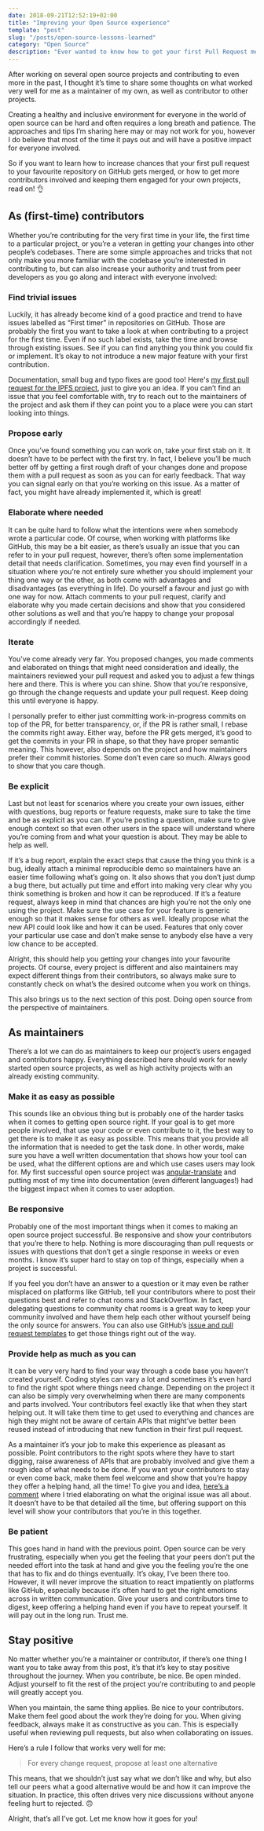 ```yaml
---
date: 2018-09-21T12:52:19+02:00
title: "Improving your Open Source experience"
template: "post"
slug: "/posts/open-source-lessons-learned"
category: "Open Source"
description: "Ever wanted to know how to get your first Pull Request merged? Or are you wondering how to get people contribute to you projects? Read on."
---
```


After working on several open source projects and contributing to even more in the past, I thought it’s time to share some thoughts on what worked very well for me as a maintainer of my own, as well as contributor to other projects.

Creating a healthy and inclusive environment for everyone in the world of open source can be hard and often requires a long breath and patience. The approaches and tips I’m sharing here may or may not work for you, however I do believe that most of the time it pays out and will have a positive impact for everyone involved.

So if you want to learn how to increase chances that your first pull request to your favourite repository on GitHub gets merged, or how to get more contributors involved and keeping them engaged for your own projects, read on! 👌

## As (first-time) contributors

Whether you’re contributing for the very first time in your life, the first time to a particular project, or you’re a veteran in getting your changes into other people’s codebases. There are some simple approaches and tricks that not only make you more familiar with the codebase you’re interested in contributing to, but can also increase your authority and trust from peer developers as you go along and interact with everyone involved:

### Find trivial issues

Luckily, it has already become kind of a good practice and trend to have issues labelled as “First timer” in repositories on GitHub. Those are probably the first you want to take a look at when contributing to a project for the first time. Even if no such label exists, take the time and browse through existing issues. See if you can find anything you think you could fix or implement. It’s okay to not introduce a new major feature with your first contribution.

Documentation, small bug and typo fixes are good too! Here's [my first pull request for the IPFS project](https://github.com/ipfs/js-ipfs/pull/1415), just to give you an idea. If you can’t find an issue that you feel comfortable with, try to reach out to the maintainers of the project and ask them if they can point you to a place were you can start looking into things.

### Propose early

Once you’ve found something you can work on, take your first stab on it. It doesn’t have to be perfect with the first try. In fact, I believe you’ll be much better off by getting a first rough draft of your changes done and propose them with a pull request as soon as you can for early feedback. That way you can signal early on that you’re working on this issue. As a matter of fact, you might have already implemented it, which is great!

### Elaborate where needed

It can be quite hard to follow what the intentions were when somebody wrote a particular code. Of course, when working with platforms like GitHub, this may be a bit easier, as there’s usually an issue that you can refer to in your pull request, however, there’s often some implementation detail that needs clarification. Sometimes, you may even find yourself in a situation where you’re not entirely sure whether you should implement your thing one way or the other, as both come with advantages and disadvantages (as everything in life). Do yourself a favour and just go with one way for now. Attach comments to your pull request, clarify and elaborate why you made certain decisions and show that you considered other solutions as well and that you’re happy to change your proposal accordingly if needed.

### Iterate

You’ve come already very far. You proposed changes, you made comments and elaborated on things that might need consideration and ideally, the maintainers reviewed your pull request and asked you to adjust a few things here and there. This is where you can shine. Show that you’re responsive, go through the change requests and update your pull request. Keep doing this until everyone is happy.

I personally prefer to either just committing work-in-progress commits on top of the PR, for better transparency, or, if the PR is rather small, I rebase the commits right away. Either way, before the PR gets merged, it’s good to get the commits in your PR in shape, so that they have proper semantic meaning. This however, also depends on the project and how maintainers prefer their commit histories. Some don’t even care so much. Always good to show that you care though.

### Be explicit

Last but not least for scenarios where you create your own issues, either with questions, bug reports or feature requests, make sure to take the time and be as explicit as you can. If you’re posting a question, make sure to give enough context so that even other users in the space will understand where you’re coming from and what your question is about. They may be able to help as well.

If it’s a bug report, explain the exact steps that cause the thing you think is a bug, ideally attach a minimal reproducible demo so maintainers have an easier time following what’s going on. It also shows that you don’t just dump a bug there, but actually put time and effort into making very clear why you think something is broken and how it can be reproduced. If it’s a feature request, always keep in mind that chances are high you’re not the only one using the project. Make sure the use case for your feature is generic enough so that it makes sense for others as well. Ideally propose what the new API could look like and how it can be used. Features that only cover your particular use case and don’t make sense to anybody else have a very low chance to be accepted.

Alright, this should help you getting your changes into your favourite projects. Of course, every project is different and also maintainers may expect different things from their contributors, so always make sure to constantly check on what’s the desired outcome when you work on things.

This also brings us to the next section of this post. Doing open source from the perspective of maintainers.

## As maintainers

There’s a lot we can do as maintainers to keep our project’s users engaged and contributors happy. Everything described here should work for newly started open source projects, as well as high activity projects with an already existing community.

### Make it as easy as possible

This sounds like an obvious thing but is probably one of the harder tasks when it comes to getting open source right. If your goal is to get more people involved, that use your code or even contribute to it, the best way to get there is to make it as easy as possible. This means that you provide all the information that is needed to get the task done. In other words, make sure you have a well written documentation that shows how your tool can be used, what the different options are and which use cases users may look for. My first successful open source project was [angular-translate](https://angular-translate.github.io/) and putting most of my time into documentation (even different languages!) had the biggest impact when it comes to user adoption.

### Be responsive

Probably one of the most important things when it comes to making an open source project successful. Be responsive and show your contributors that you’re there to help. Nothing is more discouraging than pull requests or issues with questions that don’t get a single response in weeks or even months. I know it’s super hard to stay on top of things, especially when a project is successful.

If you feel you don’t have an answer to a question or it may even be rather misplaced on platforms like GitHub, tell your contributors where to post their questions best and refer to chat rooms and StackOverflow. In fact, delegating questions to community chat rooms is a great way to keep your community involved and have them help each other without yourself being the only source for answers. You can also use GitHub’s [issue and pull request templates](https://blog.github.com/2016-02-17-issue-and-pull-request-templates/) to get those things right out of the way.

### Provide help as much as you can

It can be very very hard to find your way through a code base you haven’t created yourself. Coding styles can vary a lot and sometimes it’s even hard to find the right spot where things need change. Depending on the project it can also be simply very overwhelming when there are many components and parts involved. Your contributors feel exactly like that when they start helping out. It will take them time to get used to everything and chances are high they might not be aware of certain APIs that might’ve better been reused instead of introducing that new function in their first pull request.

As a maintainer it’s your job to make this experience as pleasant as possible. Point contributors to the right spots where they have to start digging, raise awareness of APIs that are probably involved and give them a rough idea of what needs to be done. If you want your contributors to stay or even come back, make them feel welcome and show that you’re happy they offer a helping hand, all the time! To give you and idea, [here’s a comment](https://github.com/embark-framework/embark/issues/816#issuecomment-423136233) where I tried elaborating on what the original issue was all about. It doesn’t have to be that detailed all the time, but offering support on this level will show your contributors that you’re in this together.

### Be patient

This goes hand in hand with the previous point. Open source can be very frustrating, especially when you get the feeling that your peers don’t put the needed effort into the task at hand and give you the feeling you’re the one that has to fix and do things eventually. It’s okay, I’ve been there too. However, it will never improve the situation to react impatiently on platforms like GitHub, especially because it’s often hard to get the right emotions across in written communication. Give your users and contributors time to digest, keep offering a helping hand even if you have to repeat yourself. It will pay out in the long run. Trust me.

## Stay positive

No matter whether you’re a maintainer or contributor, if there’s one thing I want you to take away from this post, it’s that it’s key to stay positive throughout the journey. When you contribute, be nice. Be open minded. Adjust yourself to fit the rest of the project you’re contributing to and people will greatly accept you.

When you maintain, the same thing applies. Be nice to your contributors. Make them feel good about the work they’re doing for you. When giving feedback, always make it as constructive as you can. This is especially useful when reviewing pull requests, but also when collaborating on issues.

Here’s a rule I follow that works very well for me:

> For every change request, propose at least one alternative

This means, that we shouldn’t just say what we don’t like and why, but also tell our peers what a good alternative would be and how it can improve the situation. In practice, this often drives very nice discussions without anyone feeling hurt to rejected. 🙃

Alright, that’s all I’ve got. Let me know how it goes for you!
